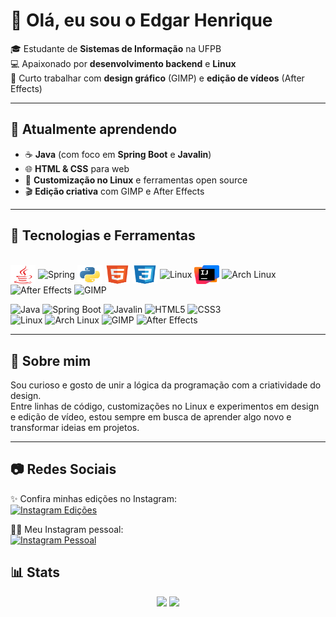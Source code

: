 # 👋 Olá, eu sou o Edgar Henrique  

🎓 Estudante de **Sistemas de Informação** na UFPB  
💻 Apaixonado por **desenvolvimento backend** e **Linux**  
🎨 Curto trabalhar com **design gráfico** (GIMP) e **edição de vídeos** (After Effects)  

---

## 🌱 Atualmente aprendendo  
- ☕ **Java** (com foco em **Spring Boot** e **Javalin**)  
- 🌐 **HTML & CSS** para web  
- 🐧 **Customização no Linux** e ferramentas open source  
- 🎬 **Edição criativa** com GIMP e After Effects  

---
## 🚀 Tecnologias e Ferramentas  

<div style="display: inline_block"><br>
  <img align="center" title="Java" alt="Java" height="30" width="40" src="https://raw.githubusercontent.com/devicons/devicon/master/icons/java/java-plain.svg">
  <img align="center" title="Spring" alt="Spring" height="30" width="40" src="https://cdn.jsdelivr.net/gh/devicons/devicon@latest/icons/spring/spring-original.svg" />
  <img align="center" title="Python" alt="Python" height="30" width="40" src="https://raw.githubusercontent.com/devicons/devicon/master/icons/python/python-original.svg">
  <img align="center" title="HTML" alt="HTML" height="30" width="40" src="https://raw.githubusercontent.com/devicons/devicon/master/icons/html5/html5-original.svg">
  <img align="center" title="CSS" alt="CSS" height="30" width="40" src="https://raw.githubusercontent.com/devicons/devicon/master/icons/css3/css3-original.svg">
  <img align="center" title="Linux" alt="Linux" height="30" width="40" src="https://cdn.jsdelivr.net/gh/devicons/devicon@latest/icons/linux/linux-original.svg" />
  <img align="center" title="IntelliJ IDEA" alt="IntelliJ IDEA" height="30" width="40" src="https://raw.githubusercontent.com/devicons/devicon/master/icons/intellij/intellij-original.svg">
  <img align="center" title="Arch Linux" alt="Arch Linux" height="30" width="40" src="https://cdn.jsdelivr.net/gh/devicons/devicon@latest/icons/archlinux/archlinux-original.svg">
  <img align="center" title="After Effects" alt="After Effects" height="30" width="40" src="https://cdn.jsdelivr.net/gh/devicons/devicon@latest/icons/aftereffects/aftereffects-original.svg" />
  <img align="center" title="GIMP" alt="GIMP" height="30" width="40" src="https://cdn.jsdelivr.net/gh/devicons/devicon@latest/icons/gimp/gimp-original.svg" >
</div>


![Java](https://img.shields.io/badge/Java-ED8B00?style=for-the-badge&logo=openjdk&logoColor=white)
![Spring Boot](https://img.shields.io/badge/Spring_Boot-6DB33F?style=for-the-badge&logo=springboot&logoColor=white)
![Javalin](https://img.shields.io/badge/Javalin-00BFFF?style=for-the-badge&logo=java&logoColor=white)
![HTML5](https://img.shields.io/badge/HTML5-E34F26?style=for-the-badge&logo=html5&logoColor=white)
![CSS3](https://img.shields.io/badge/CSS3-1572B6?style=for-the-badge&logo=css3&logoColor=white)  
![Linux](https://img.shields.io/badge/Linux-FCC624?style=for-the-badge&logo=linux&logoColor=black)
![Arch Linux](https://img.shields.io/badge/Arch_Linux-1793D1?style=for-the-badge&logo=arch-linux&logoColor=white)
![GIMP](https://img.shields.io/badge/GIMP-5C5543?style=for-the-badge&logo=gimp&logoColor=white)
![After Effects](https://img.shields.io/badge/After%20Effects-9999FF?style=for-the-badge&logo=adobeaftereffects&logoColor=white)

---

## 📌 Sobre mim  
Sou curioso e gosto de unir a lógica da programação com a criatividade do design.  
Entre linhas de código, customizações no Linux e experimentos em design e edição de vídeo, estou sempre em busca de aprender algo novo e transformar ideias em projetos.  

---

## 📷 Redes Sociais  

✨ Confira minhas edições no Instagram:  
[![Instagram Edições](https://img.shields.io/badge/@anisho.who-E4405F?style=for-the-badge&logo=instagram&logoColor=white)](https://www.instagram.com/anisho.who/)  

🙋‍♂️ Meu Instagram pessoal:  
[![Instagram Pessoal](https://img.shields.io/badge/@henriqueapenas__-E4405F?style=for-the-badge&logo=instagram&logoColor=white)](https://www.instagram.com/henriqueapenas_/)


## 📊 Stats
<p align="center">
  <img src="https://github-readme-stats.vercel.app/api/top-langs/?username=Edgar-sh&layout=compact">  
  <img src="https://streak-stats.demolab.com?user=Edgar-sh&hide_border=true">
</p>
